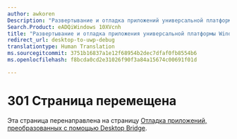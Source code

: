 ```yaml
---
author: awkoren
Description: "Развертывание и отладка приложений универсальной платформы Windows (UWP), преобразованных из классических приложений для Windows (Win32, WPF и Windows Forms) с помощью Desktop Bridge."
Search.Product: eADQiWindows 10XVcnh
title: "Развертывание и отладка приложения универсальной платформы Windows (UWP), преобразованного из классического приложения для Windows"
redirect_url: desktop-to-uwp-debug
translationtype: Human Translation
ms.sourcegitcommit: 3751b16837a1e12f68954b2dec7dfaf0fb8554b6
ms.openlocfilehash: f8bcda0cd2e31026f90f3a84a15674c00691f01d

---
```


# 301 Страница перемещена

Эта страница перенаправлена на страницу [Отладка приложений, преобразованных с помощью Desktop Bridge](desktop-to-uwp-debug.md). 


<!--HONumber=Nov16_HO1-->


